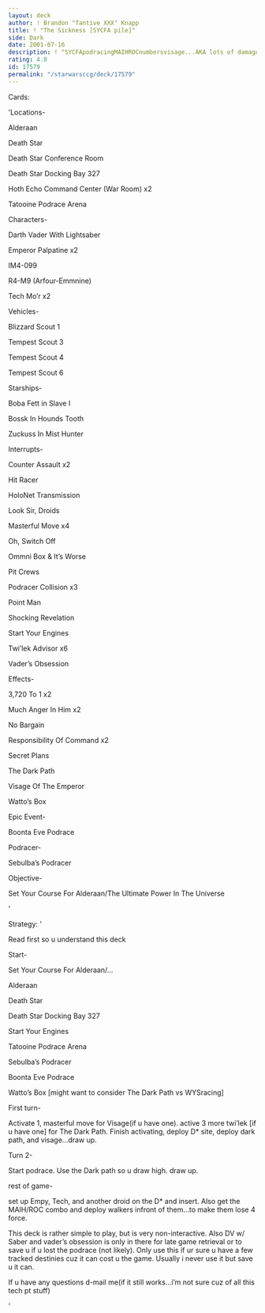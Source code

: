 ```yaml
---
layout: deck
author: ! Brandon "Tantive XXX" Knapp
title: ! "The Sickness [SYCFA pile]"
side: Dark
date: 2001-07-16
description: ! "SYCFApodracingMAIHROCnumbersvisage...AKA lots of damage"
rating: 4.0
id: 17579
permalink: "/starwarsccg/deck/17579"
---
```

Cards: 

'Locations- 

Alderaan 

Death Star 

Death Star Conference Room 

Death Star Docking Bay 327 

Hoth Echo Command Center (War Room) x2 

Tatooine Podrace Arena 


Characters- 

Darth Vader With Lightsaber 

Emperor Palpatine x2 

IM4-099 

R4-M9 (Arfour-Emmnine) 

Tech Mo’r x2 


Vehicles- 

Blizzard Scout 1 

Tempest Scout 3 

Tempest Scout 4 

Tempest Scout 6 


Starships- 

Boba Fett in Slave I 

Bossk In Hounds Tooth 

Zuckuss In Mist Hunter 


Interrupts- 

Counter Assault x2 

Hit Racer 

HoloNet Transmission 

Look Sir, Droids 

Masterful Move x4 

Oh, Switch Off 

Ommni Box & It’s Worse 

Pit Crews 

Podracer Collision x3 

Point Man 

Shocking Revelation 

Start Your Engines 

Twi’lek Advisor x6 

Vader’s Obsession 


Effects- 

3,720 To 1 x2 

Much Anger In Him x2 

No Bargain 

Responsibility Of Command x2 

Secret Plans 

The Dark Path 

Visage Of The Emperor 

Watto’s Box 


Epic Event- 

Boonta Eve Podrace 


Podracer- 

Sebulba’s Podracer 


Objective- 

Set Your Course For Alderaan/The Ultimate Power In The Universe 



'

Strategy: '

Read first so u understand this deck 


Start- 

Set Your Course For Alderaan/... 

Alderaan 

Death Star 

Death Star Docking Bay 327 

Start Your Engines 

Tatooine Podrace Arena 

Sebulba’s Podracer 

Boonta Eve Podrace 

Watto’s Box [might want to consider The Dark Path vs WYSracing] 


First turn- 

Activate 1, masterful move for Visage(if u have one). active 3 more twi’lek [if u have one] for The Dark Path. Finish activating, deploy D* site, deploy dark path, and visage...draw up. 


Turn 2- 

Start podrace. Use the Dark path so u draw high. draw up. 


rest of game- 

set up Empy, Tech, and another droid on the D* and insert. Also get the MAIH/ROC combo and deploy walkers infront of them...to make them lose 4 force. 


This deck is rather simple to play, but is very non-interactive. Also DV w/ Saber and vader’s obsession is only in there for late game retrieval or to save u if u lost the podrace (not likely). Only use this if ur sure u have a few tracked destinies cuz it can cost u the game. Usually i never use it but save u it can.


If u have any questions d-mail me(if it still works...i’m not sure cuz of all this tech pt stuff)



'
